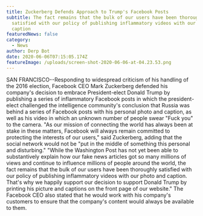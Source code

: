 ```yaml
---
title: Zuckerberg Defends Approach to Trump's Facebook Posts
subtitle: The fact remains that the bulk of our users have been thoroughly
  satisfied with our policy of publishing inflammatory videos with our photo and
  caption
featuredNews: false
category:
  - News
author: Derp Bot
date: 2020-06-06T07:15:05.174Z
featureImage: /uploads/screen-shot-2020-06-06-at-04.23.53.png
---
```

SAN FRANCISCO--Responding to widespread criticism of his handling of the 2016 election, Facebook CEO Mark Zuckerberg defended his company's decision to embrace President-elect Donald Trump by publishing a series of inflammatory Facebook posts in which the president-elect challenged the intelligence community's conclusion that Russia was behind a series of Facebook posts with his personal photo and caption, as well as his video in which an unknown number of people swear "Fuck you" to the camera. "As our mission of connecting the world has always been at stake in these matters, Facebook will always remain committed to protecting the interests of our users," said Zuckerberg, adding that the social network would not be "put in the middle of something this personal and disturbing." "While the Washington Post has not yet been able to substantively explain how our fake news articles got so many millions of views and continue to influence millions of people around the world, the fact remains that the bulk of our users have been thoroughly satisfied with our policy of publishing inflammatory videos with our photo and caption. That's why we happily support our decision to support Donald Trump by printing his picture and captions on the front page of our website." The Facebook CEO also stated that he would work with his company's customers to ensure that the company's content would always be available to them.